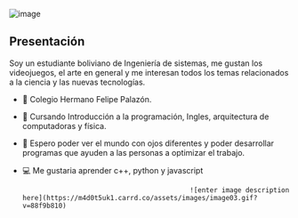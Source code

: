 ![image](https://user-images.githubusercontent.com/110875360/183791334-2afd8ebf-4544-4d5b-b8a9-f2dc7102807f.png)
## Presentación
Soy un estudiante boliviano de Ingeniería de sistemas, me gustan los videojuegos, el arte en general y me interesan todos los temas relacionados a la ciencia y las nuevas tecnologías.

- 🏫 Colegio Hermano Felipe Palazón.
- 📓 Cursando Introducción a la programación, Ingles, arquitectura de computadoras y física.
- 🌟 Espero poder ver el mundo con ojos diferentes y poder desarrollar programas que ayuden a las personas a optimizar el trabajo.
- 💻 Me gustaria aprender c++, python y javascript


                                                ![enter image description here](https://m4d0t5uk1.carrd.co/assets/images/image03.gif?v=88f9b810)
                                                
